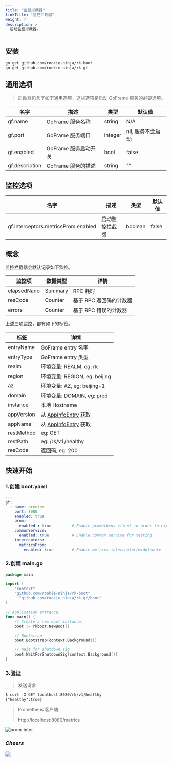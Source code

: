 ```yaml
---
title: "监控拦截器"
linkTitle: "监控拦截器"
weight: 7
description: >
  启动监控拦截器。
---
```


## 安装
```shell script
go get github.com/rookie-ninja/rk-boot
go get github.com/rookie-ninja/rk-gf
```

## 通用选项
> 启动器包含了如下通用选项，这些选项是启动 GoFrame 服务的必要选项。

| 名字 | 描述 | 类型 | 默认值 |
| ------ | ------ | ------ | ------ |
| gf.name | GoFrame 服务名称 | string | N/A |
| gf.port | GoFrame 服务端口 | integer | nil, 服务不会启动 |
| gf.enabled | GoFrame 服务启动开关 | bool | false |
| gf.description | GoFrame 服务的描述 | string | "" |

## 监控选项
| 名字 | 描述 | 类型 | 默认值 |
| ------ | ------ | ------ | ------ |
| gf.interceptors.metricsProm.enabled | 启动监控拦截器 | boolean | false |

## 概念
监控拦截器会默认记录如下监控。

| 监控项 | 数据类型 | 详情 |
| ---- | ---- | ---- |
| elapsedNano | Summary | RPC 耗时 |
| resCode | Counter | 基于 RPC 返回码的计数器 |
| errors | Counter | 基于 RPC 错误的计数器 |

上述三项监控，都有如下的标签。

| 标签 | 详情 |
| ---- | ---- |
| entryName | GoFrame entry 名字 |
| entryType | GoFrame entry 类型 |
| realm | 环境变量: REALM, eg: rk |
| region | 环境变量: REGION, eg: beijing |
| az | 环境变量: AZ, eg: beijing-1 |
| domain | 环境变量: DOMAIN, eg: prod |
| instance | 本地 Hostname |
| appVersion | 从 [AppInfoEntry](https://github.com/rookie-ninja/rk-entry#appinfoentry) 获取 |
| appName | 从 [AppInfoEntry](https://github.com/rookie-ninja/rk-entry#appinfoentry) 获取 |
| restMethod | eg: GET |
| restPath | eg: /rk/v1/healthy |
| resCode | 返回码, eg: 200 |

## 快速开始
### 1.创建 boot.yaml
```yaml
---
gf:
  - name: greeter
    port: 8080
    enabled: true
    prom:
      enabled : true         # Enable prometheus client in order to export metrics
    commonService:
      enabled: true          # Enable common service for testing
    interceptors:
      metricsProm:
        enabled: true        # Enable metrics interceptor/middleware
```

### 2.创建 main.go
```go
package main

import (
	"context"
	"github.com/rookie-ninja/rk-boot"
    _ "github.com/rookie-ninja/rk-gf/boot"
)

// Application entrance.
func main() {
	// Create a new boot instance.
	boot := rkboot.NewBoot()

	// Bootstrap
	boot.Bootstrap(context.Background())

	// Wait for shutdown sig
	boot.WaitForShutdownSig(context.Background())
}
```

### 3.验证
> 发送请求

```shell script
$ curl -X GET localhost:8080/rk/v1/healthy
{"healthy":true}
```

> Prometheus 客户端:
>
> http://localhost:8080/metrics

![prom-inter](/bootstrapper/user-guide/gf-golang/basic/gf-prom-inter.png)

### _**Cheers**_
![](/bootstrapper/user-guide/cheers.png)
